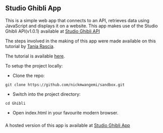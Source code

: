 ## Studio Ghibli App

This is a simple web app that connects to an API, retrieves data using JavaScript and displays it on a website.
This app makes use of the Studio Ghibli API(v1.0.1) available at [Studio Ghibli API](https://ghibliapi.herokuapp.com/#)

The steps involved in the making of this app were made available on this tutorial by [Tania Rascia](https://github.com/taniarascia).

The tutorial is available [here](https://www.taniarascia.com/how-to-connect-to-an-api-with-javascript/).

To setup the project locally:

- Clone the repo:

```
git clone https://github.com/nickmwangemi/sandbox.git
```

- Switch into the project directory:

```
cd Ghibli
```

- Open index.html in your favourite modern browser.

###

###

###

A hosted version of this app is available at [Studio Ghibli App](https://nickmwangemi.github.io/sandbox/ghibli/)
